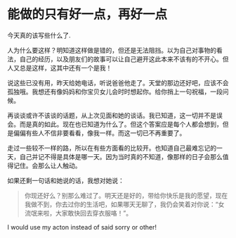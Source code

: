 能做的只有好一点，再好一点
==============

今天真的该写些什么了.

人为什么要这样？明知道这样做是错的，但还是无法阻挡。以为自己对事物的看法，自己的经历，以及朋友们的故事可以让自己避开这此本来不该有的不开心。但人又总是这样，这其中还有一个是我！

说这些已没有用，昨天给她电话，听说爸爸他走了。天堂的那边还好吧，应该不会孤独哦。我想还有像妈妈和你宝贝女儿会时时想起你。给你捎上一句祝福，一段问候。

再谈谈或许不该谈的话题，从上次见面和她的谈话。我已知道，这一切并不是误会。而是真的如此。现在也已知道为什么了。但这个答案应是每个人都会想到，但是偏偏有些人不信非要看看，像我一样。而这一切已不再重要了。

走过一些较不一样的路，所以在有些方面看的比较开。也知道自己最难忘记的一天，自己并记不得是具体是哪一天。因为当时真的不知道，像那样的日子会那么值得记住。会那么让人触动。

如果还剩一句话和她说的话，我想对她说：

> 你现还好么？别那么难过了。明天还是好的，带给你快乐是我的愿望，现在我做不到，你去过你的生活吧，如果哪天无聊了，我仍会笑着对你说：“女流氓来啦，大家敢快回去穿衣服咯！”。

I would use my acton instead of said sorry or other!
